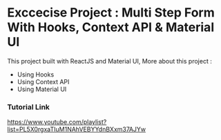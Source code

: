 # Exccecise Project : Multi Step Form With Hooks, Context API & Material UI
This project built with ReactJS and Material UI,
More about this project :
- Using Hooks
- Using Context API
- Using Material UI


### Tutorial Link
https://www.youtube.com/playlist?list=PL5X0rgxaTIuM1NAhVEBYYdnBXxm37AJYw
